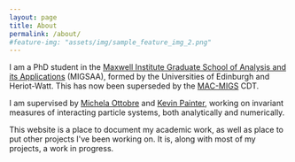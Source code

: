 ```yaml
---
layout: page
title: About
permalink: /about/
#feature-img: "assets/img/sample_feature_img_2.png"
---
```


I am a PhD student in the [Maxwell Institute Graduate School of Analysis and its Applications](http://www.maxwell.ac.uk/migsaa) (MIGSAA), formed by the Universities of Edinburgh and Heriot-Watt. This has now been superseded by the [MAC-MIGS](https://www.mac-migs.ac.uk/) CDT.

I am supervised by [Michela Ottobre](http://www.macs.hw.ac.uk/~mo3/) and [Kevin Painter](http://www.macs.hw.ac.uk/~painter/), working on invariant measures of interacting particle systems, both analytically and numerically.

This website is a place to document my academic work, as well as place to put other projects I've been working on. It is, along with most of my projects, a work in progress.  
